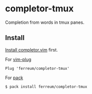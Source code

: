 completor-tmux
==============

Completion from words in tmux panes.

Install
-------

[Install completor.vim](https://github.com/maralla/completor.vim#install) first.

For [vim-plug](https://github.com/junegunn/vim-plug)

```vim
Plug 'ferreum/completor-tmux'
```

For [pack](https://github.com/maralla/pack)

```bash
$ pack install ferreum/completor-tmux
```
